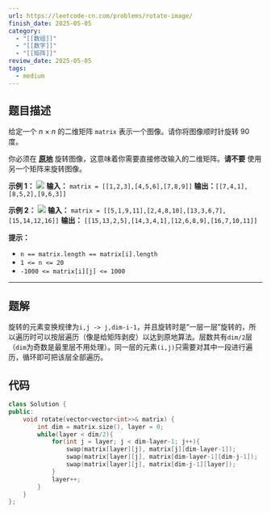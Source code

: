```yaml
---
url: https://leetcode-cn.com/problems/rotate-image/
finish_date: 2025-05-05
category:
  - "[[数组]]"
  - "[[数字]]"
  - "[[矩阵]]"
review_date: 2025-05-05
tags:
  - medium
---
```

## 题目描述

给定一个 _n_ × _n_ 的二维矩阵 `matrix` 表示一个图像。请你将图像顺时针旋转 90 度。

你必须在 **[原地](https://baike.baidu.com/item/%E5%8E%9F%E5%9C%B0%E7%AE%97%E6%B3%95)** 旋转图像，这意味着你需要直接修改输入的二维矩阵。**请不要** 使用另一个矩阵来旋转图像。

**示例 1：**
![](https://assets.leetcode.com/uploads/2020/08/28/mat1.jpg)
**输入：** `matrix = [[1,2,3],[4,5,6],[7,8,9]]`
**输出：**`[[7,4,1],[8,5,2],[9,6,3]]`

**示例 2：**
![](https://assets.leetcode.com/uploads/2020/08/28/mat2.jpg)
**输入：** `matrix = [[5,1,9,11],[2,4,8,10],[13,3,6,7],[15,14,12,16]]`
**输出：** `[[15,13,2,5],[14,3,4,1],[12,6,8,9],[16,7,10,11]]`

**提示：**
- `n == matrix.length == matrix[i].length`
- `1 <= n <= 20`
- `-1000 <= matrix[i][j] <= 1000`

---
## 题解

旋转的元素变换规律为`i,j -> j,dim-i-1`，并且旋转时是“一层一层”旋转的，所以遍历时可以按层遍历（像是给矩阵剥皮）以达到原地算法。层数共有`dim/2`层（`dim`为奇数是最里层不用处理）。同一层的元素`(i,j)`只需要对其中一段进行遍历，循环即可把该层全部遍历。

## 代码

```cpp
class Solution {
public:
    void rotate(vector<vector<int>>& matrix) {
        int dim = matrix.size(), layer = 0;
        while(layer < dim/2){
            for(int j = layer; j < dim-layer-1; j++){
                swap(matrix[layer][j], matrix[j][dim-layer-1]);
                swap(matrix[layer][j], matrix[dim-layer-1][dim-j-1]);
                swap(matrix[layer][j], matrix[dim-j-1][layer]);
            }
            layer++;
        }
    }
};
```